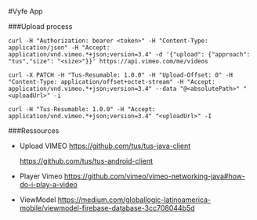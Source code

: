 #Vyfe App

###Upload process

    curl -H "Authorization: bearer <token>" -H "Content-Type: application/json" -H "Accept: application/vnd.vimeo.*+json;version=3.4" -d '{"upload": {"approach": "tus","size": "<size>"}}' https://api.vimeo.com/me/videos
    
    curl -X PATCH -H "Tus-Resumable: 1.0.0" -H "Upload-Offset: 0" -H "Content-Type: application/offset+octet-stream" -H "Accept: application/vnd.vimeo.*+json;version=3.4" --data "@<absolutePath>" "<uploadUrl>" -i
    
    curl -H "Tus-Resumable: 1.0.0" -H "Accept: application/vnd.vimeo.*+json;version=3.4" "<uploadUrl>" -I

###Ressources
- Upload VIMEO
    https://github.com/tus/tus-java-client

    https://github.com/tus/tus-android-client

- Player Vimeo
    https://github.com/vimeo/vimeo-networking-java#how-do-i-play-a-video

- ViewModel
    https://medium.com/globallogic-latinoamerica-mobile/viewmodel-firebase-database-3cc708044b5d